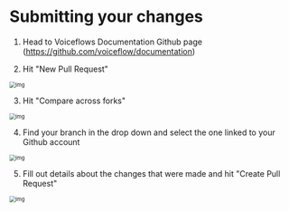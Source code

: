 # Submitting your changes

1. Head to Voiceflows Documentation Github page (https://github.com/voiceflow/documentation)

2. Hit "New Pull Request"

<img src="https://i.imgur.com/Zd20gqC.png" alt="img" style="zoom:67%;" />


3. Hit "Compare across forks"

<img src="https://i.imgur.com/iFITAfJ.png" alt="img" style="zoom:67%;" />



4. Find your branch in the drop down and select the one linked to your Github account

<img src="https://i.imgur.com/beSyRsc.png" alt="img" style="zoom:67%;" />


5. Fill out details about the changes that were made and hit "Create Pull Request"

<img src="https://i.imgur.com/lMHyf9h.png" alt="img" style="zoom:67%;" />